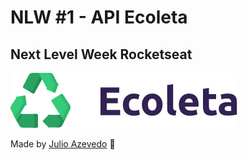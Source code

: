 # NLW #1 - API Ecoleta

## Next Level Week Rocketseat



![](/src/assets/logo.svg)

Made by [Julio Azevedo](https://github.com/julioaze) :rocket: